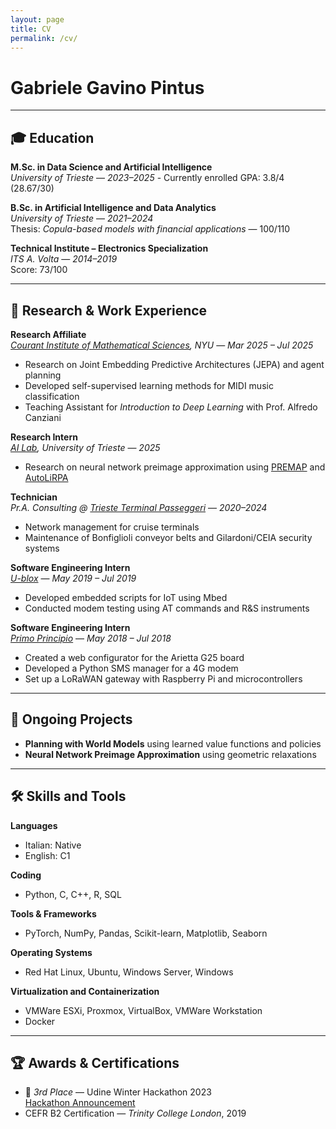 ```yaml
---
layout: page
title: CV
permalink: /cv/
---
```


# Gabriele Gavino Pintus

---

## 🎓 Education

**M.Sc. in Data Science and Artificial Intelligence**  
*University of Trieste* — *2023–2025*  - Currently enrolled
GPA: 3.8/4 (28.67/30)

**B.Sc. in Artificial Intelligence and Data Analytics**  
*University of Trieste* — *2021–2024*  
Thesis: *Copula-based models with financial applications* — 100/110

**Technical Institute – Electronics Specialization**  
*ITS A. Volta* — *2014–2019*  
Score: 73/100

---

## 🧠 Research & Work Experience

**Research Affiliate**  
*[Courant Institute of Mathematical Sciences](https://cims.nyu.edu/), NYU* — *Mar 2025 – Jul 2025*  
- Research on Joint Embedding Predictive Architectures (JEPA) and agent planning  
- Developed self-supervised learning methods for MIDI music classification
- Teaching Assistant for *Introduction to Deep Learning* with Prof. Alfredo Canziani

**Research Intern**  
*[AI Lab](https://ai-lab.units.it/), University of Trieste* — *2025*  
- Research on neural network preimage approximation using [PREMAP](https://arxiv.org/abs/2408.09262) and [AutoLiRPA](https://arxiv.org/abs/2002.12920)

**Technician**  
*Pr.A. Consulting @ [Trieste Terminal Passeggeri](https://www.triesteterminal.it/)* — *2020–2024*  
- Network management for cruise terminals  
- Maintenance of Bonfiglioli conveyor belts and Gilardoni/CEIA security systems

**Software Engineering Intern**  
*[U-blox](https://www.u-blox.com/)* — *May 2019 – Jul 2019*  
- Developed embedded scripts for IoT using Mbed  
- Conducted modem testing using AT commands and R&S instruments

**Software Engineering Intern**  
*[Primo Principio](https://www.primoprincipio.it/)* — *May 2018 – Jul 2018*  
- Created a web configurator for the Arietta G25 board  
- Developed a Python SMS manager for a 4G modem  
- Set up a LoRaWAN gateway with Raspberry Pi and microcontrollers

---

## 🧪 Ongoing Projects

- **Planning with World Models** using learned value functions and policies  
- **Neural Network Preimage Approximation** using geometric relaxations  

---

## 🛠 Skills and Tools

**Languages**  
- Italian: Native  
- English: C1

**Coding**
- Python, C, C++, R, SQL

**Tools & Frameworks**
- PyTorch, NumPy, Pandas, Scikit-learn, Matplotlib, Seaborn

**Operating Systems**
- Red Hat Linux, Ubuntu, Windows Server, Windows

**Virtualization and Containerization**
- VMWare ESXi, Proxmox, VirtualBox, VMWare Workstation
- Docker

---

## 🏆 Awards & Certifications

- 🥉 *3rd Place* — Udine Winter Hackathon 2023  
  [Hackathon Announcement](https://qui.uniud.it/ateneo/winter-hackathon-connect-per-promuovere-la-collaborazione-universita-imprese-alluniud-lab-village/)
- CEFR B2 Certification — *Trinity College London*, 2019

